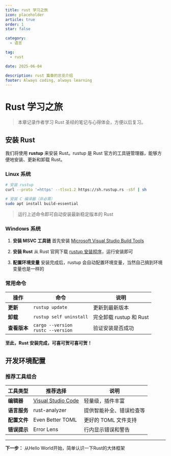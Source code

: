```yaml
---
title: rust 学习之旅
icon: placeholder
article: true
order: 1
star: false

category:
  - 语言

tag:
  - rust

date: 2025-06-04

description: rust 篇章的总览介绍
footer: Always coding, always learning
---
```


<!-- more -->

# Rust 学习之旅

> 本章记录作者学习 Rust 圣经的笔记与心得体会，方便以后复习。

## 安装 Rust

我们将使用 **rustup** 来安装 Rust。rustup 是 Rust 官方的工具链管理器，能够方便地安装、更新和卸载 Rust。

### Linux 系统

```bash
# 安装 rustup
curl --proto '=https' --tlsv1.2 https://sh.rustup.rs -sSf | sh

# 安装 C 编译器（非必需）
sudo apt install build-essential
```

> 运行上述命令即可自动安装最新稳定版本的 Rust

### Windows 系统

1. **安装 MSVC 工具链**
   首先安装 [Microsoft Visual Studio Build Tools](https://learn.microsoft.com/en-us/visualstudio/install/install-visual-studio?view=vs-2022)

2. **安装 Rust**
   从 Rust 官网下载 [rustup 安装程序](https://rustup.rs/)，运行安装即可

3. **配置环境变量**
   安装完成后，rustup 会自动配置环境变量，当然自己搞到环境变量也是一样的

### 常用命令

| 操作 | 命令 | 说明 |
|------|------|------|
| **更新** | `rustup update` | 更新到最新版本 |
| **卸载** | `rustup self uninstall` | 完全卸载 rustup 和 Rust |
| **查看版本** | `cargo --version` <br> `rustc --version` | 验证安装是否成功 |


**至此，Rust 安装完成，可喜可贺可喜可贺！**

## 开发环境配置

### 推荐工具组合

| 工具类型 | 推荐选择 | 说明 |
|----------|----------|------|
| **编辑器** | [Visual Studio Code](https://code.visualstudio.com/) | 轻量级，插件丰富 |
| **语言服务** | rust-analyzer | 提供智能补全、错误检查等 |
| **配置文件** | Even Better TOML | 更好的 TOML 文件支持 |
| **错误提示** | Error Lens | 行内显示错误和警告 |

---

**下一步：** 从Hello World开始，简单认识一下Rust的大体框架
